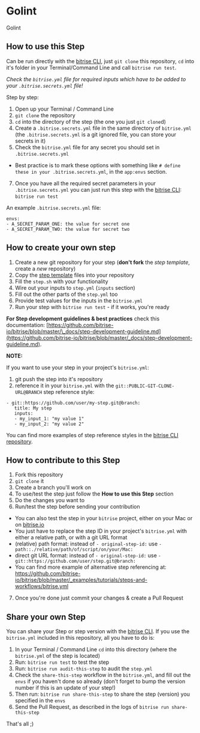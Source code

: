 # Golint

Golint

## How to use this Step

Can be run directly with the [bitrise CLI](https://github.com/bitrise-io/bitrise),
just `git clone` this repository, `cd` into it's folder in your Terminal/Command Line
and call `bitrise run test`.

_Check the `bitrise.yml` file for required inputs which have to be
added to your `.bitrise.secrets.yml` file!_

Step by step:

1.  Open up your Terminal / Command Line
2.  `git clone` the repository
3.  `cd` into the directory of the step (the one you just `git clone`d)
4.  Create a `.bitrise.secrets.yml` file in the same directory of `bitrise.yml`
    (the `.bitrise.secrets.yml` is a git ignored file, you can store your secrets in it)
5.  Check the `bitrise.yml` file for any secret you should set in `.bitrise.secrets.yml`

* Best practice is to mark these options with something like `# define these in your .bitrise.secrets.yml`, in the `app:envs` section.

7.  Once you have all the required secret parameters in your `.bitrise.secrets.yml` you can just run this step with the [bitrise CLI](https://github.com/bitrise-io/bitrise): `bitrise run test`

An example `.bitrise.secrets.yml` file:

```
envs:
- A_SECRET_PARAM_ONE: the value for secret one
- A_SECRET_PARAM_TWO: the value for secret two
```

## How to create your own step

1.  Create a new git repository for your step (**don't fork** the _step template_, create a _new_ repository)
2.  Copy the [step template](https://github.com/bitrise-steplib/step-template) files into your repository
3.  Fill the `step.sh` with your functionality
4.  Wire out your inputs to `step.yml` (`inputs` section)
5.  Fill out the other parts of the `step.yml` too
6.  Provide test values for the inputs in the `bitrise.yml`
7.  Run your step with `bitrise run test` - if it works, you're ready

**For Step development guidelines & best practices** check this documentation: [https://github.com/bitrise-io/bitrise/blob/master/\_docs/step-development-guideline.md](https://github.com/bitrise-io/bitrise/blob/master/_docs/step-development-guideline.md).

**NOTE:**

If you want to use your step in your project's `bitrise.yml`:

1.  git push the step into it's repository
2.  reference it in your `bitrise.yml` with the `git::PUBLIC-GIT-CLONE-URL@BRANCH` step reference style:

```
- git::https://github.com/user/my-step.git@branch:
   title: My step
   inputs:
   - my_input_1: "my value 1"
   - my_input_2: "my value 2"
```

You can find more examples of step reference styles
in the [bitrise CLI repository](https://github.com/bitrise-io/bitrise/blob/master/_examples/tutorials/steps-and-workflows/bitrise.yml#L65).

## How to contribute to this Step

1.  Fork this repository
2.  `git clone` it
3.  Create a branch you'll work on
4.  To use/test the step just follow the **How to use this Step** section
5.  Do the changes you want to
6.  Run/test the step before sending your contribution

* You can also test the step in your `bitrise` project, either on your Mac or on [bitrise.io](https://www.bitrise.io)
* You just have to replace the step ID in your project's `bitrise.yml` with either a relative path, or with a git URL format
* (relative) path format: instead of `- original-step-id:` use `- path::./relative/path/of/script/on/your/Mac:`
* direct git URL format: instead of `- original-step-id:` use `- git::https://github.com/user/step.git@branch:`
* You can find more example of alternative step referencing at: https://github.com/bitrise-io/bitrise/blob/master/_examples/tutorials/steps-and-workflows/bitrise.yml

7.  Once you're done just commit your changes & create a Pull Request

## Share your own Step

You can share your Step or step version with the [bitrise CLI](https://github.com/bitrise-io/bitrise). If you use the `bitrise.yml` included in this repository, all you have to do is:

1.  In your Terminal / Command Line `cd` into this directory (where the `bitrise.yml` of the step is located)
1.  Run: `bitrise run test` to test the step
1.  Run: `bitrise run audit-this-step` to audit the `step.yml`
1.  Check the `share-this-step` workflow in the `bitrise.yml`, and fill out the
    `envs` if you haven't done so already (don't forget to bump the version number if this is an update
    of your step!)
1.  Then run: `bitrise run share-this-step` to share the step (version) you specified in the `envs`
1.  Send the Pull Request, as described in the logs of `bitrise run share-this-step`

That's all ;)
